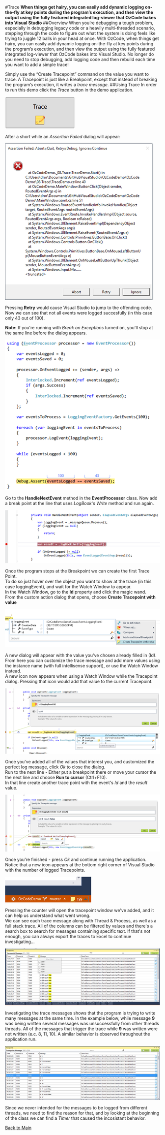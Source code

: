 ﻿#Trace
**When things get hairy, you can easily add dynamic logging on-the-fly at key points during the program’s execution, and then view the output using the fully featured integrated log-viewer that OzCode bakes into Visual Studio**
##Overview
When you’re debugging a tough problem, especially in debugging legacy code or a heavily multi-threaded scenario, stepping through the code to figure out what the system is doing feels like trying to juggle 12 balls in your head at once. With OzCode, when things get hairy, you can easily add dynamic logging on-the-fly at key points during the program’s execution, and then view the output using the fully featured integrated log-viewer that OzCode bakes into Visual Studio. No longer do you need to stop debugging, add logging code and then rebuild each time you want to add a simple trace!

Simply use the “Create Tracepoint” command on the value you want to trace. A Tracepoint is just like a Breakpoint, except that instead of breaking the program’s execution, it writes a _trace message_.
##Using Trace
In order to run this demo click the _Trace_ button in the demo application.  

![Trace button](Resources/traceButton.PNG)

After a short while an _Assertion Failed_ dialog will appear:

![Assertion failed](Resources/assertionFailedDialog.PNG)

Pressing __Retry__ would cause Visual Studio to jump to the offending code. Now we can see that not all events were logged succesfully (in this case only 43 out of 100).  

__Note:__ If you're running with _Break on Exceptions_ turned on, you'll stop at the same line before the dialog appears.
 
![Assertion root cause](Resources/rootCause.PNG)

Go to the __HandleNextEvent__ method in the __EventProcessor__ class.
Now add a break point at the line that uses _LogBook_'s _Write_ method and run again.

![First breakpoint](Resources/firstBreakPoint.PNG)

Once the program stops at the Breakpoint we can create the first Trace Point.  
To do so just hover over the object you want to show at the trace (in this case loggingEvent), and wait for the Watch Window to appear.   
In the Watch Window, go to the __Id__ property and click the magic wand.  
From the custom action dialog that opens, choose __Create Tracepoint with value__

![Creating a trace point](Resources/createTracePoint.PNG) 

A new dialog will appear with the value you've chosen already filled in (Id). From here you can customize the trace message and add more values using the instance name (with full intellisense support), or use the Watch Window instead.  
A new icon now appears when using a Watch Window while the Tracepoint dialog. Pressing that icon would add that value to the current Tracepoint.

![Adding values to Tracepoints](Resources/addValuesToTracepoint.PNG) 

Once you've added all of the values that interest you, and customized the perfect log message, click _Ok_ to close the dialog.  
Run to the next line - Either put a breakpoint there or move your cursor the the next line and choose __Run to cursor__ (Ctrl+F10).  
In that line create another trace point with the event's _Id_ and the _result_ value.

![Creating the second TracePoint](Resources/createTracePoint2.PNG)

Once you're finished - press _Ok_ and continue running the application.  
Notice that a new icon appears at the bottom right corner of Visual Studio with the number of logged Tracepoints.

![Number of Tracepoints](Resources/tracepointCounter.PNG)

Pressing the counter will open the tracepoint window we've added, and it can help us understand what went wrong.  
We can see each trace message along with Thread & Process, as well as a full stack trace.
All of the columns can be filtered by values and there's a search box to search for messages containing specific text. If that's not enough, you can always export the traces to Excel to continue investigating...

![Trace window](Resources/traceWindow.PNG) 

Investigating the trace messages shows that the program is trying to write many messages at the same time. In the example below, while message __9__ was being written several messages was unsuccessfully from other threads threads. All of the messages that trigger the trace while  __9__ was written were not written (e.c. 8, 11, 10). A similar behavior is observed throughout the application run.

![Concurrent messages](Resources/concurrentMessages.PNG) 

Since we never intended for the messages to be logged from different threads, we need to find the reason for that, and by looking at the beginning of the class we can find a _Timer_ that caused the incosistant behavior.

 [Back to Main](../../README.md) 
